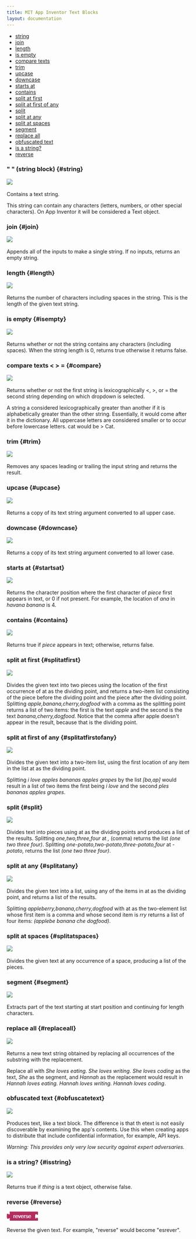 ```yaml
---
title: MIT App Inventor Text Blocks
layout: documentation
---
```


* [string](#string)
* [join](#join)
* [length](#length)
* [is empty](#isempty)
* [compare texts](#compare)
* [trim](#trim)
* [upcase](#upcase)
* [downcase](#downcase)
* [starts at](#startsat)
* [contains](#contains)
* [split at first](#splitatfirst)
* [split at first of any](#splitatfirstofany)
* [split](#split)
* [split at any](#splitatany)
* [split at spaces](#splitatspaces)
* [segment](#segment)
* [replace all](#replaceall)
* [obfuscated text](#obfuscatetext)
* [is a string?](#isstring)
* [reverse](#reverse)

### " " (string block)   {#string}

![](images/text/string.png)

Contains a text string.

This string can contain any characters (letters, numbers, or other special characters). On App Inventor it will be considered a Text object.

### join   {#join}

![](images/text/join.png)

Appends all of the inputs to make a single string. If no inputs, returns an empty string.

### length   {#length}

![](images/text/length.png)

Returns the number of characters including spaces in the string. This is the length of the given text string.

### is empty   {#isempty}

![](images/text/isempty.png)

Returns whether or not the string contains any characters (including spaces). When the string length is 0, returns true otherwise it returns false.

### compare texts < > =   {#compare}

![](images/text/compare.gif)

Returns whether or not the first string is lexicographically <, >, or = the second string depending on which dropdown is selected.

A string a considered lexicographically greater than another if it is alphabetically greater than the other string. Essentially, it would come after it in the dictionary. All uppercase letters are considered smaller or to occur before lowercase letters. cat would be > Cat.

### trim   {#trim}

![](images/text/trim.png)

Removes any spaces leading or trailing the input string and returns the result.

### upcase   {#upcase}

![](images/text/upcase.png)

Returns a copy of its text string argument converted to all upper case.

### downcase   {#downcase}

![](images/text/downcase.png)

Returns a copy of its text string argument converted to all lower case.

### starts at   {#startsat}

![](images/text/startsat.png)

Returns the character position where the first character of *piece* first appears in text, or 0 if not present. For example, the location of *ana* in *havana banana* is 4.

### contains   {#contains}

![](images/text/contains.png)

Returns true if *piece* appears in text; otherwise, returns false.

### split at first   {#splitatfirst}

![](images/text/splitatfirst.png)

Divides the given text into two pieces using the location of the first occurrence of at as the dividing point, and returns a two-item list consisting of the piece before the dividing point and the piece after the dividing point. Splitting *apple,banana,cherry,dogfood* with a comma as the splitting point returns a list of two items: the first is the text *apple* and the second is the text *banana,cherry,dogfood*. Notice that the comma after apple doesn't appear in the result, because that is the dividing point.

### split at first of any   {#splitatfirstofany}

![](images/text/splitatfirstofany.png)

Divides the given text into a two-item list, using the first location of any item in the list at as the dividing point.

Splitting *i love apples bananas apples grapes* by the list *[ba,ap]* would result in a list of two items the first being *i love* and the second *ples bananas apples grapes*.

### split   {#split}

![](images/text/split.png)

Divides text into pieces using at as the dividing points and produces a list of the results. Splitting *one,two,three,four* at *,* (comma) returns the list *(one two three four)*. Splitting *one-potato,two-potato,three-potato,four* at *-potato,* returns the list *(one two three four)*.

### split at any   {#splitatany}

![](images/text/splitatany.png)

Divides the given text into a list, using any of the items in at as the dividing point, and returns a list of the results.

Splitting *appleberry,banana,cherry,dogfood* with at as the two-element list whose first item is a comma and whose second item is *rry* returns a list of four items: *(applebe banana che dogfood)*.

### split at spaces   {#splitatspaces}

![](images/text/splitatspaces.png)

Divides the given text at any occurrence of a space, producing a list of the pieces.

### segment   {#segment}

![](images/text/segment.png)

Extracts part of the text starting at start position and continuing for length characters.

### replace all   {#replaceall}

![](images/text/replaceall.png)

Returns a new text string obtained by replacing all occurrences of the substring with the replacement.

Replace all with *She loves eating. She loves writing. She loves coding* as the text, *She* as the segment, and *Hannah* as the replacement would result in *Hannah loves eating. Hannah loves writing. Hannah loves coding*.

### obfuscated text   {#obfuscatetext}

![](images/text/obfuscatetext.png)

Produces text, like a text block.  The difference is that th etext is not easily discoverable by examining the app's contents.  Use this when creating apps to distribute that include confidential information, for example, API keys.

*Warning: This provides only very low security against expert adversaries.*

### is a string?   {#isstring}

![](images/text/isstring.png)

Returns true if *thing* is a text object, otherwise false.

### reverse   {#reverse}

![](images/text/text_reverse.png)

Reverse the given text. For example, "reverse" would become "esrever".

